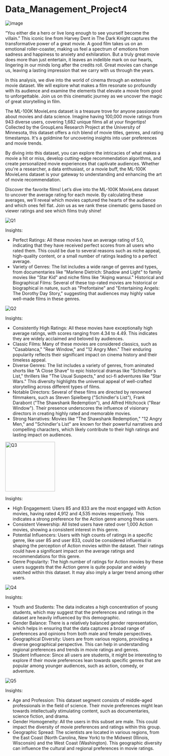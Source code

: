 # Data_Management_Project4

![image](https://github.com/radzmi/Data_Management_Project4/assets/152348714/b43fa938-27be-458c-8253-6d82db761545)

“You either die a hero or live long enough to see yourself become the villain.” This iconic line from Harvey Dent in The Dark Knight captures the transformative power of a great movie. A good film takes us on an emotional roller-coaster, making us feel a spectrum of emotions from sadness and happiness to anxiety and exhilaration. But a truly great movie does more than just entertain, it leaves an indelible mark on our hearts, lingering in our minds long after the credits roll. Great movies can change us, leaving a lasting impression that we carry with us through the years.

In this analysis, we dive into the world of cinema through an extensive movie dataset. We will explore what makes a film resonate so profoundly with its audience and examine the elements that elevate a movie from good to unforgettable. Join us on this cinematic journey as we uncover the magic of great storytelling in film.

The ML-100K MovieLens dataset is a treasure trove for anyone passionate about movies and data science. Imagine having 100,000 movie ratings from 943 diverse users, covering 1,682 unique films all at your fingertips! Collected by the GroupLens Research Project at the University of Minnesota, this dataset offers a rich blend of movie titles, genres, and rating timestamps. It's a goldmine for uncovering insights into user preferences and movie trends.

By diving into this dataset, you can explore the intricacies of what makes a movie a hit or miss, develop cutting-edge recommendation algorithms, and create personalized movie experiences that captivate audiences. Whether you're a researcher, a data enthusiast, or a movie buff, the ML-100K MovieLens dataset is your gateway to understanding and enhancing the art of movie recommendation.


Discover the favorite films! Let’s dive into the ML-100K MovieLens dataset to uncover the average rating for each movie. By calculating these averages, we'll reveal which movies captured the hearts of the audience and which ones fell flat. Join us as we rank these cinematic gems based on viewer ratings and see which films truly shine!


![Q1](https://github.com/radzmi/Data_Management_Project4/assets/152348714/6c2cb783-d1f1-4e8a-989b-1271ed1b2304)

Insights:
- Perfect Ratings: All these movies have an average rating of 5.0, indicating that they have received perfect scores from all users who rated them. This could be due to several reasons such as niche appeal, high-quality content, or a small number of ratings leading to a perfect average.
- Variety of Genres: The list includes a wide range of genres and types, from documentaries like "Marlene Dietrich: Shadow and Light" to family movies like "Star Kid" and niche films like "Aiqing wansui."
Historical and Biographical Films: Several of these top-rated movies are historical or biographical in nature, such as "Prefontaine" and "Entertaining Angels: The Dorothy Day Story," suggesting that audiences may highly value well-made films in these genres.


![Q2](https://github.com/radzmi/Data_Management_Project4/assets/152348714/8477548d-a21a-4999-89bc-b4095526c9fa)

Insights:
- Consistently High Ratings: All these movies have exceptionally high average ratings, with scores ranging from 4.34 to 4.49. This indicates they are widely acclaimed and beloved by audiences.
- Classic Films: Many of these movies are considered classics, such as "Casablanca," "Rear Window," and "12 Angry Men." Their enduring popularity reflects their significant impact on cinema history and their timeless appeal.
- Diverse Genres: The list includes a variety of genres, from animated shorts like "A Close Shave" to epic historical dramas like "Schindler's List," thrillers like "The Usual Suspects," and sci-fi adventures like "Star Wars." This diversity highlights the universal appeal of well-crafted storytelling across different types of films.
- Notable Directors: Several of these films are directed by renowned filmmakers, such as Steven Spielberg ("Schindler's List"), Frank Darabont ("The Shawshank Redemption"), and Alfred Hitchcock ("Rear Window"). Their presence underscores the influence of visionary directors in creating highly rated and memorable movies.
- Strong Narratives: Movies like "The Shawshank Redemption," "12 Angry Men," and "Schindler's List" are known for their powerful narratives and compelling characters, which likely contribute to their high ratings and lasting impact on audiences.



<img width="158" alt="Q3" src="https://github.com/radzmi/Data_Management_Project4/assets/152348714/b9e25608-37d4-46e2-9f02-b7a1d42514ce">

Insights:
- High Engagement: Users 85 and 833 are the most engaged with Action movies, having rated 4,912 and 4,535 movies respectively. This indicates a strong preference for the Action genre among these users.
- Consistent Viewership: All listed users have rated over 1,000 Action movies, showing a consistent interest in this genre.
- Potential Influencers: Users with high counts of ratings in a specific genre, like user 85 and user 833, could be considered influential in shaping the perception of Action movies within the dataset. Their ratings could have a significant impact on the average ratings and recommendations for this genre.
- Genre Popularity: The high number of ratings for Action movies by these users suggests that the Action genre is quite popular and widely watched within this dataset. It may also imply a larger trend among other users.




![Q4](https://github.com/radzmi/Data_Management_Project4/assets/152348714/bc75f39d-fb85-4ca3-b1ab-b85a61909f1f)

Insights:
- Youth and Students: The data indicates a high concentration of young students, which may suggest that the preferences and ratings in the dataset are heavily influenced by this demographic.
- Gender Balance: There is a relatively balanced gender representation, which helps in ensuring that the data captures a broad range of preferences and opinions from both male and female perspectives.
- Geographical Diversity: Users are from various regions, providing a diverse geographical perspective. This can help in understanding regional preferences and trends in movie ratings and genres.
- Student Influence: Since all users are students, it might be interesting to explore if their movie preferences lean towards specific genres that are popular among younger audiences, such as action, comedy, or adventure.


![Q5](https://github.com/radzmi/Data_Management_Project4/assets/152348714/eb70cead-e569-4952-ab61-a3c32b4ee33d)

Insights:
- Age and Profession: This dataset segment consists of middle-aged professionals in the field of science. Their movie preferences might lean towards intellectually stimulating content, such as documentaries, science fiction, and drama.
- Gender Homogeneity: All the users in this subset are male. This could impact the diversity of movie preferences and ratings within this group.
- Geographic Spread: The scientists are located in various regions, from the East Coast (North Carolina, New York) to the Midwest (Illinois, Wisconsin) and the West Coast (Washington). This geographic diversity can influence the cultural and regional preferences in movie ratings.










